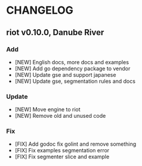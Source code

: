 # CHANGELOG

## riot v0.10.0, Danube River

### Add  
- [NEW] English docs, more docs and examples 
- [NEW] Add go dependency package to vendor
- [NEW] Update gse and support japanese
- [NEW] Update gse, segmentation rules and docs

### Update
- [NEW] Move engine to riot
- [NEW] Remove old and unused code

### Fix

- [FIX] Add godoc fix golint and remove something
- [FIX] Fix examples segmentation error
- [FIX] Fix segmenter slice and example